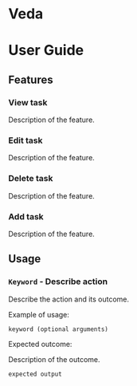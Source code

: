 # Veda

# User Guide

## Features 

### View task

Description of the feature.

### Edit task

Description of the feature.

### Delete task

Description of the feature.

### Add task

Description of the feature.

## Usage

### `Keyword` - Describe action

Describe the action and its outcome.

Example of usage: 

`keyword (optional arguments)`

Expected outcome:

Description of the outcome.

```
expected output
```
